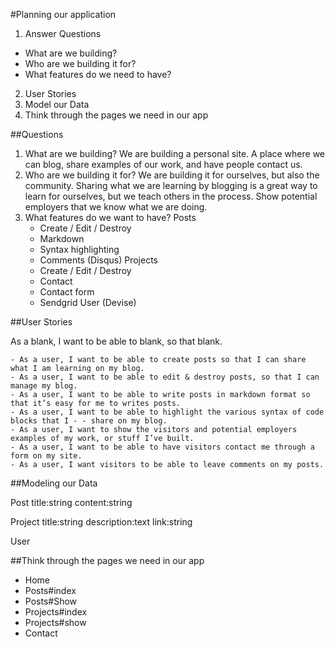 #Planning our application

1. Answer Questions
  - What are we building?
  - Who are we building it for?
  - What features do we need to have?
2. User Stories
3. Model our Data
4. Think through the pages we need in our app
 
##Questions

  1. What are we building? We are building a personal site. A place where we can blog, share examples of our work, and have     people contact us.
  2. Who are we building it for? We are building it for ourselves, but also the community.    Sharing what we are learning by    blogging is a great way to learn for ourselves, but we teach others in the process. Show potential employers that we       know what we are doing.
  3. What features do we want to have?
    Posts
      - Create / Edit / Destroy
      - Markdown
      - Syntax highlighting
      - Comments (Disqus)
    Projects
      - Create / Edit / Destroy
      - Contact
      - Contact form
      - Sendgrid
    User (Devise)

##User Stories

  As a blank, I want to be able to blank, so that blank.

    - As a user, I want to be able to create posts so that I can share what I am learning on my blog.
    - As a user, I want to be able to edit & destroy posts, so that I can manage my blog.
    - As a user, I want to be able to write posts in markdown format so that it’s easy for me to writes posts.
    - As a user, I want to be able to highlight the various syntax of code blocks that I - - share on my blog.
    - As a user, I want to show the visitors and potential employers examples of my work, or stuff I’ve built.
    - As a user, I want to be able to have visitors contact me through a form on my site.
    - As a user, I want visitors to be able to leave comments on my posts.
    
##Modeling our Data

Post title:string content:string

Project title:string description:text link:string

User

##Think through the pages we need in our app

- Home
- Posts#index
- Posts#Show
- Projects#index
- Projects#show
- Contact

